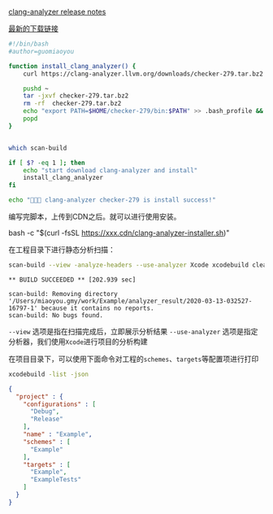 [clang-analyzer release notes](https://clang-analyzer.llvm.org/release_notes.html)

[最新的下载链接](https://clang-analyzer.llvm.org/downloads/checker-279.tar.bz2)


```Bash
#!/bin/bash
#author=guomiaoyou

function install_clang_analyzer() {
    curl https://clang-analyzer.llvm.org/downloads/checker-279.tar.bz2 > ~/checker-279.tar.bz2   

    pushd ~
    tar -jxvf checker-279.tar.bz2
    rm -rf  checker-279.tar.bz2 
    echo "export PATH=$HOME/checker-279/bin:$PATH" >> .bash_profile && source .bash_profile
    popd
}


which scan-build

if [ $? -eq 1 ]; then
    echo "start download clang-analyzer and install"
    install_clang_analyzer
fi

echo "🍺🍺🍺 clang-analyzer checker-279 is install success!"
```

编写完脚本，上传到CDN之后。就可以进行使用安装。

bash -c "$(curl -fsSL https://xxx.cdn/clang-analyzer-installer.sh)"


在工程目录下进行静态分析扫描：

```Bash
scan-build --view -analyze-headers --use-analyzer Xcode xcodebuild clean build -workspace Example.xcworkspace -scheme Example -configuration Debug -sdk iphoneos
```

```
** BUILD SUCCEEDED ** [202.939 sec]

scan-build: Removing directory '/Users/miaoyou.gmy/work/Example/analyzer_result/2020-03-13-032527-16797-1' because it contains no reports.
scan-build: No bugs found.
```

`--view` 选项是指在扫描完成后，立即展示分析结果
`--use-analyzer` 选项是指定分析器，我们使用`Xcode`进行项目的分析构建

在项目目录下，可以使用下面命令对工程的`schemes`、`targets`等配置项进行打印
```Bash
xcodebuild -list -json
```

```json
{
  "project" : {
    "configurations" : [
      "Debug",
      "Release"
    ],
    "name" : "Example",
    "schemes" : [
      "Example"
    ],
    "targets" : [
      "Example",
      "ExampleTests"
    ]
  }
}
```
